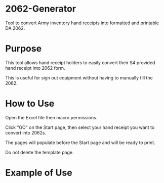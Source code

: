 # 2062-Generator
Tool to convert Army inventory hand receipts into formatted and printable DA 2062.

# Purpose
This tool allows hand receipt holders to easily convert their S4 provided hand receipt into 2062 form.

This is useful for sign out equipment without having to manually fill the 2062.

# How to Use
Open the Excel file then macro permissions.

Click "GO" on the Start page, then select your hand receipt you want to convert into 2062s.

The pages will populate before the Start page and will be ready to print.

Do not delete the template page.

# Example of Use
